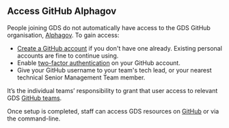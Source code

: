 ## Access GitHub Alphagov

People joining GDS do not automatically have access to the GDS GitHub organisation, [Alphagov][]. To gain access:

- [Create a GitHub account][] if you don't have one already. Existing personal accounts are fine to continue using.
- Enable [two-factor authentication][] on your GitHub account.
- Give your GitHub username to your team's tech lead, or your nearest technical Senior Management Team member.


It’s the individual teams’ responsibility to grant that user access to relevant GDS [GitHub teams][]. 

Once setup is completed, staff can access GDS resources on [GitHub][] or via the command-line.


[GitHub]: https://www.github.com/
[Alphagov]: https://www.github.com/alphagov/
[Create a GitHub account]: https://github.com/join
[two-factor authentication]: https://help.github.com/en/github/authenticating-to-github/configuring-two-factor-authentication
[Github teams]: https://github.com/orgs/alphagov/teams
[SSH connection]: https://help.github.com/en/github/authenticating-to-github/connecting-to-github-with-ssh
